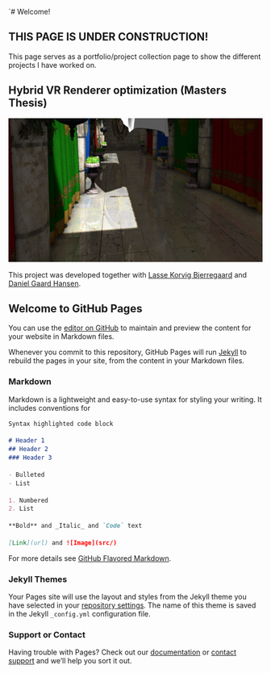 `# Welcome!

## THIS PAGE IS UNDER CONSTRUCTION!

This page serves as a portfolio/project collection page to show the different projects I have worked on.

## Hybrid VR Renderer optimization (Masters Thesis)
![Image](/img/master_thesis.png)

This project was developed together with [Lasse Korvig Bjerregaard](https://github.com/LasseKB) and [Daniel Gaard Hansen](https://github.com/Freemedude).





## Welcome to GitHub Pages

You can use the [editor on GitHub](https://github.com/zfih/zfih.github.io/edit/main/index.md) to maintain and preview the content for your website in Markdown files.

Whenever you commit to this repository, GitHub Pages will run [Jekyll](https://jekyllrb.com/) to rebuild the pages in your site, from the content in your Markdown files.

### Markdown

Markdown is a lightweight and easy-to-use syntax for styling your writing. It includes conventions for

```markdown
Syntax highlighted code block

# Header 1
## Header 2
### Header 3

- Bulleted
- List

1. Numbered
2. List

**Bold** and _Italic_ and `Code` text

[Link](url) and ![Image](src/)
```

For more details see [GitHub Flavored Markdown](https://guides.github.com/features/mastering-markdown/).

### Jekyll Themes

Your Pages site will use the layout and styles from the Jekyll theme you have selected in your [repository settings](https://github.com/zfih/zfih.github.io/settings). The name of this theme is saved in the Jekyll `_config.yml` configuration file.

### Support or Contact

Having trouble with Pages? Check out our [documentation](https://docs.github.com/categories/github-pages-basics/) or [contact support](https://support.github.com/contact) and we’ll help you sort it out.
